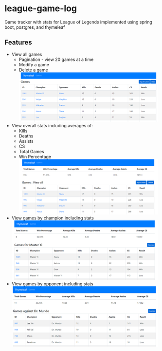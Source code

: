 # league-game-log
Game tracker with stats for League of Legends implemented using spring boot, postgres, and thymeleaf


## Features
- View all games
  - Pagination - view 20 games at a time
  - Modify a game
  - Delete a game
![Image of List](https://github.com/enielsen3/league-game-log/blob/master/images/list.PNG)
- View overall stats including averages of:
  - Kills
  - Deaths
  - Assists
  - CS
  - Total Games
  - Win Percentage
![Image of Stats](https://github.com/enielsen3/league-game-log/blob/master/images/stats.PNG)
- View games by champion including stats
![Image of Stats](https://github.com/enielsen3/league-game-log/blob/master/images/champion.PNG)
- View games by opponent including stats
![Image of Stats](https://github.com/enielsen3/league-game-log/blob/master/images/opponent.PNG)
